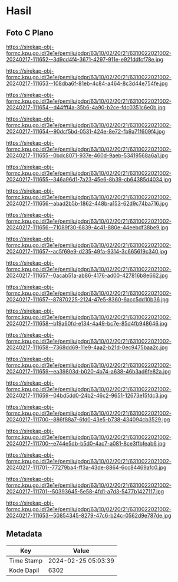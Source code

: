 # Hasil

## Foto C Plano

https://sirekap-obj-formc.kpu.go.id/3e1e/pemilu/pdpr/63/10/02/20/21/6310022021002-20240217-111652--3d9cd4f4-3671-4297-911e-e921ddfcf78e.jpg

https://sirekap-obj-formc.kpu.go.id/3e1e/pemilu/pdpr/63/10/02/20/21/6310022021002-20240217-111653--108dba6f-81eb-4c84-a464-8c3d44e754fe.jpg

https://sirekap-obj-formc.kpu.go.id/3e1e/pemilu/pdpr/63/10/02/20/21/6310022021002-20240217-111654--d44fff4a-35b6-4a90-b2ce-fdc0351c6e0b.jpg

https://sirekap-obj-formc.kpu.go.id/3e1e/pemilu/pdpr/63/10/02/20/21/6310022021002-20240217-111654--90dcf5bd-0531-424e-8e72-fb9a71f609f4.jpg

https://sirekap-obj-formc.kpu.go.id/3e1e/pemilu/pdpr/63/10/02/20/21/6310022021002-20240217-111655--0bdc8071-937e-460d-9aeb-53419568a6a1.jpg

https://sirekap-obj-formc.kpu.go.id/3e1e/pemilu/pdpr/63/10/02/20/21/6310022021002-20240217-111655--346a96d1-7a23-45e6-8b39-cb64385d4034.jpg

https://sirekap-obj-formc.kpu.go.id/3e1e/pemilu/pdpr/63/10/02/20/21/6310022021002-20240217-111656--abad2b5b-1862-448b-a153-62d9c74ba716.jpg

https://sirekap-obj-formc.kpu.go.id/3e1e/pemilu/pdpr/63/10/02/20/21/6310022021002-20240217-111656--71089f30-6839-4c41-880e-44eebdf38be9.jpg

https://sirekap-obj-formc.kpu.go.id/3e1e/pemilu/pdpr/63/10/02/20/21/6310022021002-20240217-111657--ac5f69e9-d235-49fa-9314-3c665619c340.jpg

https://sirekap-obj-formc.kpu.go.id/3e1e/pemilu/pdpr/63/10/02/20/21/6310022021002-20240217-111657--0acab51a-ab86-4176-ad00-427816b8e662.jpg

https://sirekap-obj-formc.kpu.go.id/3e1e/pemilu/pdpr/63/10/02/20/21/6310022021002-20240217-111657--87870225-2124-47e5-8360-6acc5dd10b36.jpg

https://sirekap-obj-formc.kpu.go.id/3e1e/pemilu/pdpr/63/10/02/20/21/6310022021002-20240217-111658--b19a60fd-e134-4a49-bc7e-85d4fb948646.jpg

https://sirekap-obj-formc.kpu.go.id/3e1e/pemilu/pdpr/63/10/02/20/21/6310022021002-20240217-111658--7368dd69-11e9-4aa2-b21d-0ec9475baa2c.jpg

https://sirekap-obj-formc.kpu.go.id/3e1e/pemilu/pdpr/63/10/02/20/21/6310022021002-20240217-111659--ea39803d-b020-4b74-a638-46b3ad6fe82a.jpg

https://sirekap-obj-formc.kpu.go.id/3e1e/pemilu/pdpr/63/10/02/20/21/6310022021002-20240217-111659--04bd5dd0-24b2-46c2-9651-12673e15fdc3.jpg

https://sirekap-obj-formc.kpu.go.id/3e1e/pemilu/pdpr/63/10/02/20/21/6310022021002-20240217-111700--886f88a7-6fd0-43e5-b738-434094cb3529.jpg

https://sirekap-obj-formc.kpu.go.id/3e1e/pemilu/pdpr/63/10/02/20/21/6310022021002-20240217-111700--e744e5db-b5d0-4ac7-a081-8ce3ffbfeab6.jpg

https://sirekap-obj-formc.kpu.go.id/3e1e/pemilu/pdpr/63/10/02/20/21/6310022021002-20240217-111701--77279ba4-ff3a-43de-8864-6cc84469afc0.jpg

https://sirekap-obj-formc.kpu.go.id/3e1e/pemilu/pdpr/63/10/02/20/21/6310022021002-20240217-111701--50393645-5e58-4fd1-a7d3-5477b1427117.jpg

https://sirekap-obj-formc.kpu.go.id/3e1e/pemilu/pdpr/63/10/02/20/21/6310022021002-20240217-111653--50854345-8279-47c6-b24c-0562d9e787de.jpg


## Metadata

| Key        | Value               |
| ---------- | ------------------- |
| Time Stamp | 2024-02-25 05:03:39 |
| Kode Dapil | 6302                |



